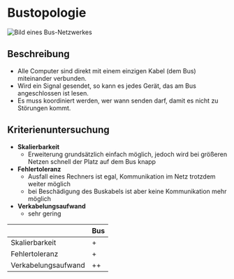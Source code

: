 # Bustopologie

![Bild eines Bus-Netzwerkes](https://upload.wikimedia.org/wikipedia/commons/3/32/Netzwerktopologie_Bus.png 'https://commons.wikimedia.org/wiki/File:Netzwerktopologie_Bus.png')

## Beschreibung

- Alle Computer sind direkt mit einem einzigen Kabel (dem Bus) miteinander verbunden.
- Wird ein Signal gesendet, so kann es jedes Gerät, das am Bus angeschlossen ist lesen.
- Es muss koordiniert werden, wer wann senden darf, damit es nicht zu Störungen kommt.

## Kriterienuntersuchung

- **Skalierbarkeit**
  - Erweiterung grundsätzlich einfach möglich, jedoch wird bei größeren Netzen schnell der Platz auf dem Bus knapp
- **Fehlertoleranz**
  - Ausfall eines Rechners ist egal, Kommunikation im Netz trotzdem weiter möglich
  - bei Beschädigung des Buskabels ist aber keine Kommunikation mehr möglich
- **Verkabelungsaufwand**
  - sehr gering

<center>

|                     | Bus |
|---------------------|-----|
| Skalierbarkeit      | +   |
| Fehlertoleranz      | +   |
| Verkabelungsaufwand | ++  |

</center>

